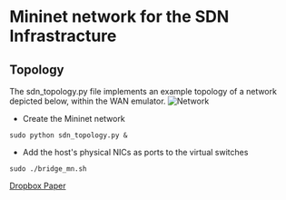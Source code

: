 # Mininet network for the SDN Infrastracture

## Topology
The sdn_topology.py file implements an example topology of a network depicted below, within the WAN emulator.
![Network](https://github.com/themisAnagno/wan_emulator/blob/master/image_preview.png)

* Create the Mininet network
```
sudo python sdn_topology.py &
```
* Add the host's physical NICs as ports to the virtual switches
```
sudo ./bridge_mn.sh
```


[Dropbox Paper](https://paper.dropbox.com/doc/SDN-on-Mininet--APA7aDHgzHQfkdX1sr4lAZo7Ag-6JB5pxs7wLXU3PkhRVzpQ)
